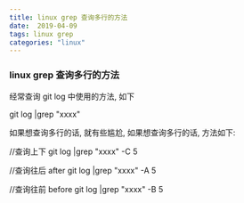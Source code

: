 ```yaml
---
title: linux grep 查询多行的方法
date:  2019-04-09
tags: linux grep
categories: "linux"
---
```


### linux grep 查询多行的方法

经常查询 git log 中使用的方法, 如下

git log |grep "xxxx"

如果想查询多行的话, 就有些尴尬, 如果想查询多行的话, 方法如下:

//查询上下
git log |grep "xxxx" -C 5

//查询往后 after
git log |grep "xxxx" -A 5

//查询往前 before
git log |grep "xxxx" -B 5